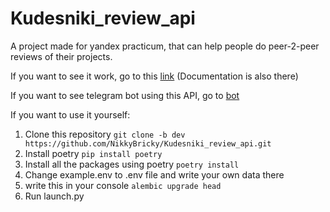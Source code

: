 # Kudesniki_review_api
A project made for yandex practicum, that can help people do peer-2-peer reviews of their projects.

If you want to see it work, go to this [link](http://158.160.138.75/docs) (Documentation is also there)

If you want to see telegram bot using this API, go to [bot](https://t.me/p2p_review_bot)

If you want to use it yourself:
1. Clone this repository ```git clone -b dev https://github.com/NikkyBricky/Kudesniki_review_api.git```
2. Install poetry ```pip install poetry```
3. Install all the packages using poetry ```poetry install```
4. Change example.env to .env file and write your own data there
5. write this in your console ```alembic upgrade head```
6. Run launch.py 

